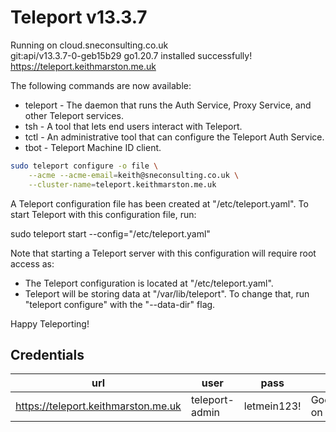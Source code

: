 # Teleport v13.3.7
Running on cloud.sneconsulting.co.uk  
git:api/v13.3.7-0-geb15b29 go1.20.7 installed successfully!  
https://teleport.keithmarston.me.uk

The following commands are now available:
*  teleport - The daemon that runs the Auth Service, Proxy Service, and other Teleport services.
*  tsh      - A tool that lets end users interact with Teleport.
*  tctl     - An administrative tool that can configure the Teleport Auth Service.
*  tbot     - Teleport Machine ID client.

```bash
sudo teleport configure -o file \
    --acme --acme-email=keith@sneconsulting.co.uk \
    --cluster-name=teleport.keithmarston.me.uk
```

A Teleport configuration file has been created at "/etc/teleport.yaml".
To start Teleport with this configuration file, run:

sudo teleport start --config="/etc/teleport.yaml"

Note that starting a Teleport server with this configuration will require root access as:
- The Teleport configuration is located at "/etc/teleport.yaml".
- Teleport will be storing data at "/var/lib/teleport". To change that, run "teleport configure" with the "--data-dir" flag.

Happy Teleporting!

## Credentials

url|user|pass|2FA
---|---|--|--|
https://teleport.keithmarston.me.uk | teleport-admin | letmein123! | GoogleAuth on phone

